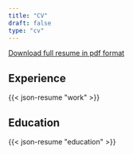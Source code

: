 ```yaml
---
title: "CV"
draft: false
type: "cv"
---
```


[Download full resume in pdf format](../resume/struble_resume.pdf)

## Experience

{{< json-resume "work" >}}

## Education

{{< json-resume "education" >}}

<!-- ## Volunteering -->
<!---->
<!-- {{< json-resume "volunteer" >}} -->
<!---->
<!-- ## Awards -->
<!---->
<!-- {{< json-resume "awards" >}} -->
<!---->
<!-- ## Certificates -->
<!---->
<!-- {{< json-resume "certificates" >}} -->
<!---->
<!-- ## Publications -->
<!---->
<!-- {{< json-resume "publications" >}} -->
<!---->
<!-- ## Skills -->
<!---->
<!-- {{< json-resume "skills" >}} -->
<!---->
<!-- ## Languages -->
<!---->
<!-- {{< json-resume "languages" >}} -->
<!---->
<!-- ## Interests -->
<!---->
<!-- {{< json-resume "interests" >}} -->
<!---->
<!-- ## References -->
<!---->
<!-- {{< json-resume "references" >}} -->
<!---->
<!-- ## Projects -->
<!---->
<!-- {{< json-resume "projects" >}} -->
